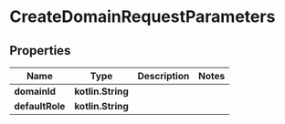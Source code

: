 
# CreateDomainRequestParameters

## Properties
Name | Type | Description | Notes
------------ | ------------- | ------------- | -------------
**domainId** | **kotlin.String** |  | 
**defaultRole** | **kotlin.String** |  | 



